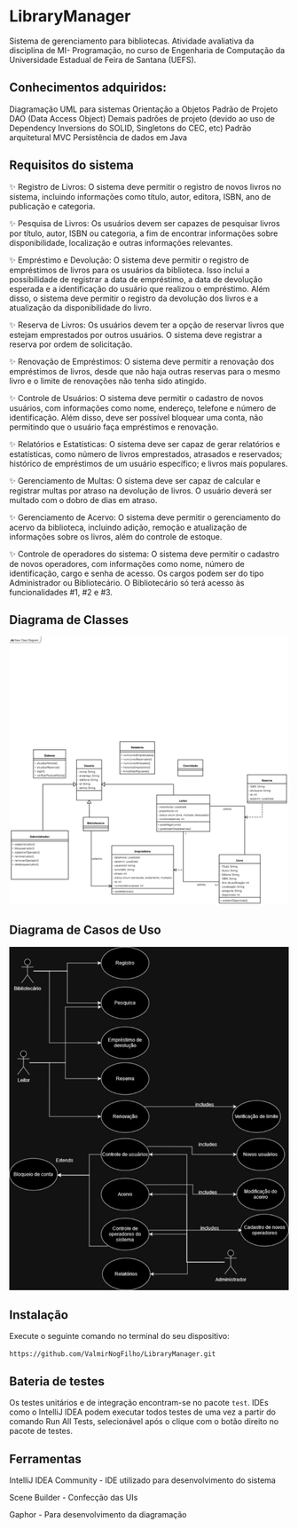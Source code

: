 # LibraryManager

Sistema de gerenciamento para bibliotecas. Atividade avaliativa da disciplina de MI- Programação, no curso de Engenharia de Computação da Universidade Estadual de Feira de Santana (UEFS).

## Conhecimentos adquiridos:

Diagramação UML para sistemas
Orientação a Objetos
Padrão de Projeto DAO (Data Access Object)
Demais padrões de projeto (devido ao uso de Dependency Inversions do SOLID, Singletons do CEC, etc)
Padrão arquitetural MVC
Persistência de dados em Java

## Requisitos do sistema

✨ Registro de Livros: O sistema deve permitir o registro de novos livros no sistema, incluindo informações como título, autor, editora, ISBN, ano de publicação e categoria.

✨ Pesquisa de Livros: Os usuários devem ser capazes de pesquisar livros por título, autor, ISBN ou categoria, a fim de encontrar informações sobre disponibilidade, localização e outras informações relevantes.

✨ Empréstimo e Devolução: O sistema deve permitir o registro de empréstimos de livros para os usuários da biblioteca. Isso inclui a possibilidade de registrar a data de empréstimo, a data de devolução esperada e a identificação do usuário que realizou o empréstimo. Além disso, o sistema deve permitir o registro da devolução dos livros e a atualização da disponibilidade do livro.

✨ Reserva de Livros: Os usuários devem ter a opção de reservar livros que estejam emprestados por outros usuários. O sistema deve registrar a reserva por ordem de solicitação.

✨ Renovação de Empréstimos: O sistema deve permitir a renovação dos empréstimos de livros, desde que não haja outras reservas para o mesmo livro e o limite de renovações não tenha sido atingido.

✨ Controle de Usuários: O sistema deve permitir o cadastro de novos usuários, com informações como nome, endereço, telefone e número de identificação. Além disso, deve ser possível bloquear uma conta, não permitindo que o usuário faça empréstimos e renovação.

✨ Relatórios e Estatísticas: O sistema deve ser capaz de gerar relatórios e estatísticas, como número de livros emprestados, atrasados e reservados; histórico de empréstimos de um usuário específico; e livros mais populares.

✨ Gerenciamento de Multas: O sistema deve ser capaz de calcular e registrar multas por atraso na devolução de livros. O usuário deverá ser multado com o dobro de dias em atraso.

✨ Gerenciamento de Acervo: O sistema deve permitir o gerenciamento do acervo da biblioteca, incluindo adição, remoção e atualização de informações sobre os livros, além do controle de estoque.

✨ Controle de operadores do sistema: O sistema deve permitir o cadastro de novos operadores, com informações como nome, número de identificação, cargo e senha de acesso. Os cargos podem ser do tipo Administrador ou Bibliotecário. O Bibliotecário só terá acesso às funcionalidades #1, #2 e #3.

## Diagrama de Classes

![Diagrama de Classes](https://github.com/ValmirNogFilho/LibraryManager/blob/main/docs/DiagramaPNG.png)

## Diagrama de Casos de Uso

![Diagrama de Casos de Uso](https://github.com/ValmirNogFilho/LibraryManager/blob/main/docs/CasosDeUsoKevinValmir.jpg)

## Instalação
Execute o seguinte comando no terminal do seu dispositivo:

```https://github.com/ValmirNogFilho/LibraryManager.git```

## Bateria de testes

Os testes unitários e de integração encontram-se no pacote `test`. IDEs como o IntelliJ IDEA podem executar todos testes de uma vez a partir do comando Run All Tests, selecionável após o clique com o botão direito no pacote de testes.

## Ferramentas

IntelliJ IDEA Community - IDE utilizado para desenvolvimento do sistema

Scene Builder - Confecção das UIs

Gaphor - Para desenvolvimento da diagramação
